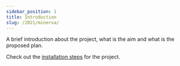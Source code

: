 ```yaml
---
sidebar_position: 1
title: Introduction
slug: /2021/minerva/
---
```

<!--
SPDX-License-Identifier: CC-BY-SA-4.0

SPDX-FileCopyrightText: 2021 Shreya Singh <shreyaregg@gmail.com>
-->

A brief introduction about the project, what is the aim and what is the
proposed plan.

Check out the [installation steps](installation) for the project.
